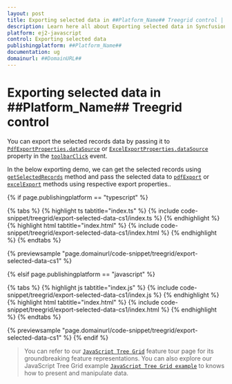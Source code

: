 ```yaml
---
layout: post
title: Exporting selected data in ##Platform_Name## Treegrid control | Syncfusion
description: Learn here all about Exporting selected data in Syncfusion ##Platform_Name## Treegrid control of Syncfusion Essential JS 2 and more.
platform: ej2-javascript
control: Exporting selected data 
publishingplatform: ##Platform_Name##
documentation: ug
domainurl: ##DomainURL##
---
```


# Exporting selected data in ##Platform_Name## Treegrid control

You can export the selected records data by passing it to [`PdfExportProperties.dataSource`](../../api/grid/pdfExportProperties/) or [`ExcelExportProperties.dataSource`](../../api/grid/excelExportProperties/) property in the [`toolbarClick`](../../api/grid/#toolbarclick) event.

In the below exporting demo, we can get the selected records using [`getSelectedRecords`](../api/treegrid/#getselectedrecords) method and pass the selected data to [`pdfExport`](../api/treegrid/#pdfexport) or [`excelExport`](../api/treegrid/#excelExport) methods using respective export properties..

{% if page.publishingplatform == "typescript" %}

 {% tabs %}
{% highlight ts tabtitle="index.ts" %}
{% include code-snippet/treegrid/export-selected-data-cs1/index.ts %}
{% endhighlight %}
{% highlight html tabtitle="index.html" %}
{% include code-snippet/treegrid/export-selected-data-cs1/index.html %}
{% endhighlight %}
{% endtabs %}
        
{% previewsample "page.domainurl/code-snippet/treegrid/export-selected-data-cs1" %}

{% elsif page.publishingplatform == "javascript" %}

{% tabs %}
{% highlight js tabtitle="index.js" %}
{% include code-snippet/treegrid/export-selected-data-cs1/index.js %}
{% endhighlight %}
{% highlight html tabtitle="index.html" %}
{% include code-snippet/treegrid/export-selected-data-cs1/index.html %}
{% endhighlight %}
{% endtabs %}

{% previewsample "page.domainurl/code-snippet/treegrid/export-selected-data-cs1" %}
{% endif %}

> You can refer to our [`JavaScript Tree Grid`](https://www.syncfusion.com/javascript-ui-controls/js-tree-grid) feature tour page for its groundbreaking feature representations. You can also explore our JavaScript Tree Grid example [`JavaScript Tree Grid example`](https://ej2.syncfusion.com/demos/#/material/tree-grid/treegrid-overview.html) to knows how to present and manipulate data.